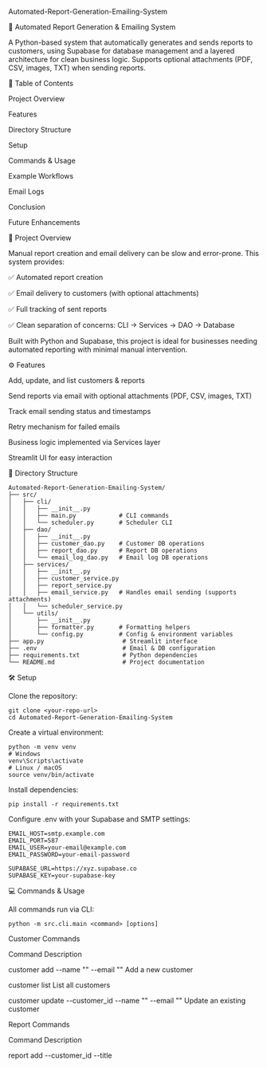 Automated-Report-Generation-Emailing-System

🚀 Automated Report Generation & Emailing System

A Python-based system that automatically generates and sends reports to customers, using Supabase for database management and a layered architecture for clean business logic. Supports optional attachments (PDF, CSV, images, TXT) when sending reports.

📝 Table of Contents

Project Overview

Features

Directory Structure

Setup

Commands & Usage

Example Workflows

Email Logs

Conclusion

Future Enhancements

📝 Project Overview

Manual report creation and email delivery can be slow and error-prone. This system provides:

✅ Automated report creation

✅ Email delivery to customers (with optional attachments)

✅ Full tracking of sent reports

✅ Clean separation of concerns: CLI   →   Services   →   DAO   →   Database

Built with Python and Supabase, this project is ideal for businesses needing automated reporting with minimal manual intervention.

⚙️ Features

Add, update, and list customers & reports

Send reports via email with optional attachments (PDF, CSV, images, TXT)

Track email sending status and timestamps

Retry mechanism for failed emails

Business logic implemented via Services layer

Streamlit UI for easy interaction

📂 Directory Structure
```
Automated-Report-Generation-Emailing-System/
├── src/
│   ├── cli/
│   │   ├── __init__.py
│   │   ├── main.py            # CLI commands
│   │   └── scheduler.py       # Scheduler CLI
│   ├── dao/
│   │   ├── __init__.py
│   │   ├── customer_dao.py    # Customer DB operations
│   │   ├── report_dao.py      # Report DB operations
│   │   └── email_log_dao.py   # Email log DB operations
│   ├── services/
│   │   ├── __init__.py
│   │   ├── customer_service.py
│   │   ├── report_service.py
│   │   ├── email_service.py   # Handles email sending (supports attachments)
│   │   └── scheduler_service.py
│   └── utils/
│       ├── __init__.py
│       ├── formatter.py       # Formatting helpers
│       └── config.py          # Config & environment variables
├── app.py                      # Streamlit interface
├── .env                        # Email & DB configuration
├── requirements.txt            # Python dependencies
└── README.md                   # Project documentation
```
🛠 Setup

Clone the repository:
```
git clone <your-repo-url>
cd Automated-Report-Generation-Emailing-System
```

Create a virtual environment:
```
python -m venv venv
# Windows
venv\Scripts\activate
# Linux / macOS
source venv/bin/activate
```

Install dependencies:
```
pip install -r requirements.txt
```

Configure .env with your Supabase and SMTP settings:
```
EMAIL_HOST=smtp.example.com
EMAIL_PORT=587
EMAIL_USER=your-email@example.com
EMAIL_PASSWORD=your-email-password

SUPABASE_URL=https://xyz.supabase.co
SUPABASE_KEY=your-supabase-key
```
💻 Commands & Usage

All commands run via CLI:
```
python -m src.cli.main <command> [options]
```
Customer Commands

Command	Description

customer add --name "<name>" --email "<email>"	                                      Add a new customer

customer list	                                                                        List all customers 

customer update  --customer_id <id> --name "<new name>" --email "<new email>"	        Update an existing customer


Report Commands

Command	Description

report add --customer_id <id> --title <title> --content <content>	                    Add a new report

report update --report_id <id> --title <title> --content <content>	                  Update an existing report

report list	                                                                          List all reports

report delete --report_id <id>	                                                      Delete a report (if referenced by emails, delete logs first)

Email Commands

Command	Description

send-report --customer_id <id> --title <title> --content <content> [--attachment <file_path>]	                          Send a report via email, optionally attach file

list-email-logs	                                                                                                        View logs of sent emails

Scheduler (Optional)

Command	Description

run-scheduler	                                                                                                          Run scheduled report emails

🚀 Example Workflows
Add Customer
```
python -m src.cli.main customer add --name "Nishath Tabassum" --email "23b81a6724@cvr.ac.in"
```
Add Report
```
python -m src.cli.main report add --customer_id 2 --title "September Performance" --content "Detailed report content."
```
Send Report via Email (with attachment)
```
python -m src.cli.main send-report --customer_id 2 --title "September 2025 Report" --content "Dear Nishath, ... report content ..." --attachment "/path/to/report.pdf"
```
Update Report
```
python -m src.cli.main report update --report_id 69 --title "Updated Report Title" --content "New content here"
```
List Email Logs
```
python -m src.cli.main list-email-logs
```
📧 Email Logs

Each email is tracked with:
```
email_id

report_id

customer_id

sent_to

status (SENT / FAILED)

sent_at timestamp
```
Example:
```
{
  "email_id": 59,
  "report_id": 69,
  "customer_id": 2,
  "sent_to": "23b81a6724@cvr.ac.in",
  "status": "SENT",
  "sent_at": "2025-09-29T07:24:32.191571"
}
```
🏁 Conclusion

The system streamlines creating, sending, and tracking reports with minimal manual effort.

✅ Scalable – easily add more customers, reports, or email logic

✅ Reliable – built-in logging and retry mechanisms ensure delivery

✅ Flexible – can integrate with other databases, APIs, or cloud providers

✨ Future Enhancements

Advanced analytics for reports

Multi-channel notifications (SMS, WhatsApp, Slack)

Recurring report scheduling

AI-driven report summarization

Role-based access control for users
